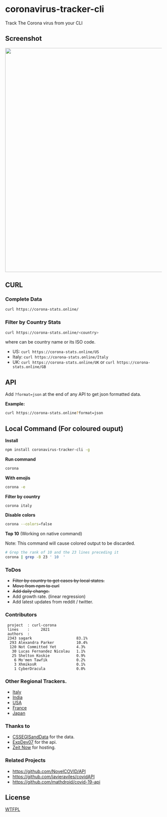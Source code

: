 # coronavirus-tracker-cli

Track The Corona virus from your CLI

## Screenshot

<img src="https://i.ibb.co/cxJkRHf/screenshot.png" width="960" height="720">

## CURL

### Complete Data

````sh
curl https://corona-stats.online/
````

### Filter by Country Stats

````sh
curl https://corona-stats.online/<country>
````

where <country> can be country name or its ISO code.

- US: ```curl https://corona-stats.online/US```
- Italy: ```curl https://corona-stats.online/Italy```
- UK: ```curl https://corona-stats.online/UK``` or ```curl https://corona-stats.online/GB```


## API

Add `?format=json` at the end of any API to get json formatted data.

**Example:**

````sh
curl https://corona-stats.online?format=json
````

## Local Command (For coloured ouput)

**Install**

````sh
npm install coronavirus-tracker-cli -g
````

**Run command**

````sh
corona
````

**With emojis**

````sh
corona -e
````

**Filter by country**

````sh
corona italy
````

**Disable colors**

````sh
corona --colors=false
````

**Top 10** (Working on native command)

Note: This command will cause colored output to be discarded.

````sh
# Grep the rank of 10 and the 23 lines preceding it
corona | grep -B 23 ' 10  '
````

### ToDos

* ~~Filter by country to get cases by local states.~~
* ~~Move from npm to curl~~
* ~~Add daily change.~~
* Add growth rate. (linear regression)
* Add latest updates from reddit / twitter.

### Contributors

```
 project  : curl-corona
 lines    :     2821
 authors  :
 2343 sagark                    83.1%
  293 Alexandra Parker          10.4%
  120 Not Committed Yet         4.3%
   30 Lucas Fernandez Nicolau   1.1%
   25 Shelton Koskie            0.9%
    6 Mo'men Tawfik             0.2%
    3 XhmikosR                  0.1%
    1 CyberDracula              0.0%
```

### Other Regional Trackers.

* [Italy](http://opendatadpc.maps.arcgis.com/apps/opsdashboard/index.html#/b0c68bce2cce478eaac82fe38d4138b1)
* [India](https://www.covid19india.org/)
* [USA](https://www.npr.org/sections/health-shots/2020/03/16/816707182/map-tracking-the-spread-of-the-coronavirus-in-the-u-s)
* [France](https://veille-coronavirus.fr/)
* [Japan](https://covid19japan.com/)


### Thanks to

* [CSSEGISandData](https://github.com/CSSEGISandData/COVID-19) for the data.
* [ExpDev07](https://github.com/ExpDev07/coronavirus-tracker-api) for the api.
* [Zeit Now](https://github.com/zeit/now) for hosting.

### Related Projects

* https://github.com/NovelCOVID/API
* https://github.com/javieraviles/covidAPI
* https://github.com/mathdroid/covid-19-api

## License

[WTFPL](http://www.wtfpl.net/)
